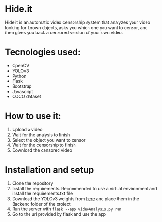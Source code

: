 # Hide.it

Hide.it is an automatic video censorship system that analyzes your video looking for known objects, asks you which one you want to censor, and then gives you back
a censored version of your own video.

# Tecnologies used:
- OpenCV
- YOLOv3
- Python
- Flask
- Bootstrap
- Javascript
- COCO dataset

# How to use it:
1. Upload a video
2. Wait for the analysis to finish
3. Select the object you want to censor
4. Wait for the censorship to finish
5. Download the censored video


# Installation and setup
1. Clone the repository
2. Install the requirements. Recommended to use a virtual environment and install the requirements.txt file
3. Download the YOLOv3 weights from [here](https://pjreddie.com/media/files/yolov3.weights) and place them in the Backend folder of the project
4. Run the server with `flask --app videoAnalysis.py run`
5. Go to the url provided by flask and use the app